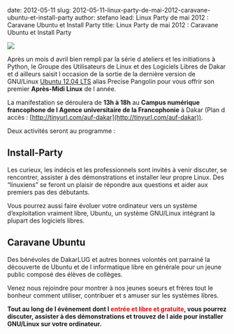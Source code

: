 date: 2012-05-11
slug: 2012-05-11-linux-party-de-mai-2012-caravane-ubuntu-et-install-party
author: stefano
lead: Linux Party de mai 2012 : Caravane Ubuntu et Install Party
title: Linux Party de mai 2012 : Caravane Ubuntu et Install Party


[![](http://blog.dakarlug.org/media/12mai2012-caravane-ubuntu.png)](http://blog.dakarlug.org/media/12mai2012-caravane-ubuntu.png)

    

Après un mois d avril bien rempli par la série d ateliers et les initiations à Python, le Groupe des Utilisateurs de Linux et des Logiciels Libres de Dakar et d ailleurs saisit l occasion de la sortie de la dernière version de GNU/Linux [Ubuntu 12.04 LTS](http://doc.ubuntu-fr.org/precise) alias Precise Pangolin pour vous offrir son premier **Après-Midi Linux** de l année.

La manifestation se déroulera de **13h à 18h** au **Campus numérique francophone de l Agence universitaire de la Francophonie** à Dakar (Plan d accès : [http://tinyurl.com/auf-dakar](http://tinyurl.com/auf-dakar)).

Deux activités seront au programme :

## Install-Party

Les curieux, les indécis et les professionnels sont invités à venir discuter, se rencontrer, assister à des démonstrations et installer leur propre Linux. Des &#8220;linuxiens&#8221; se feront un plaisir de répondre aux questions et aider aux premiers pas des débutants.

Vous pourrez aussi faire évoluer votre ordinateur vers un système d’exploitation vraiment libre, Ubuntu, un système GNU/Linux intégrant la plupart des logiciels libres.

## Caravane Ubuntu

Des bénévoles de DakarLUG et autres bonnes volontés ont parrainé la découverte de Ubuntu et de l informatique libre en générale pour un jeune public composé des élèves de collèges.

Venez nous rejoindre pour montrer à nos jeunes soeurs et frères tout le bonheur comment utiliser, contribuer et s amuser sur les systèmes libres.

**Tout au long de l évènement dont l <span style="color: #ff0000;">entrée et libre et gratuite</span>, vous pourrez discuter, assister à des démonstrations et trouvez de l aide pour installer GNU/Linux sur votre ordinateur.**

    
